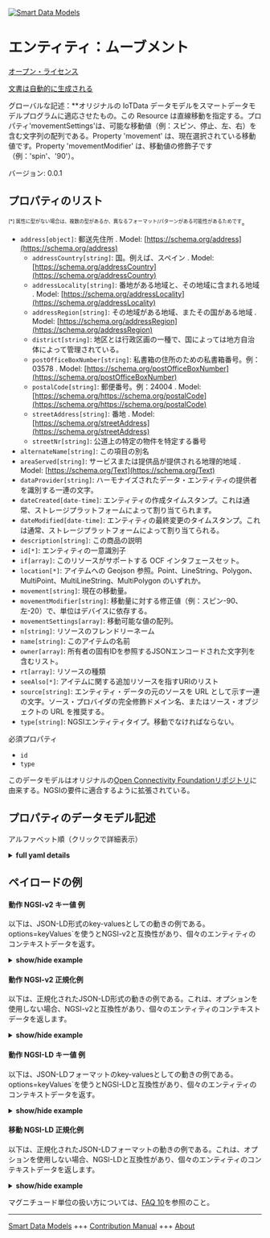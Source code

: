 <!-- 10-Header -->  
[![Smart Data Models](https://smartdatamodels.org/wp-content/uploads/2022/01/SmartDataModels_logo.png "Logo")](https://smartdatamodels.org)  
エンティティ：ムーブメント  
=============<!-- /10-Header -->  
<!-- 15-License -->  
[オープン・ライセンス](https://github.com/smart-data-models//dataModel.OCF/blob/master/movement/LICENSE.md)  
[文書は自動的に生成される](https://docs.google.com/presentation/d/e/2PACX-1vTs-Ng5dIAwkg91oTTUdt8ua7woBXhPnwavZ0FxgR8BsAI_Ek3C5q97Nd94HS8KhP-r_quD4H0fgyt3/pub?start=false&loop=false&delayms=3000#slide=id.gb715ace035_0_60)  
<!-- /15-License -->  
<!-- 20-Description -->  
グローバルな記述：**オリジナルの IoTData データモデルをスマートデータモデルプログラムに適応させたもの。この Resource は直線移動を指定する。プロパティ'movementSettings'は、可能な移動値（例：スピン、停止、左、右）を含む文字列の配列である。Property 'movement' は、現在選択されている移動値です。Property 'movementModifier' は、移動値の修飾子です（例：'spin'、'90'）。  
バージョン: 0.0.1  
<!-- /20-Description -->  
<!-- 30-PropertiesList -->  

## プロパティのリスト  

<sup><sub>[*] 属性に型がない場合は、複数の型があるか、異なるフォーマット/パターンがある可能性があるためです</sub></sup>。  
- `address[object]`: 郵送先住所  . Model: [https://schema.org/address](https://schema.org/address)	- `addressCountry[string]`: 国。例えば、スペイン  . Model: [https://schema.org/addressCountry](https://schema.org/addressCountry)  
	- `addressLocality[string]`: 番地がある地域と、その地域に含まれる地域  . Model: [https://schema.org/addressLocality](https://schema.org/addressLocality)  
	- `addressRegion[string]`: その地域がある地域、またその国がある地域  . Model: [https://schema.org/addressRegion](https://schema.org/addressRegion)  
	- `district[string]`: 地区とは行政区画の一種で、国によっては地方自治体によって管理されている。    
	- `postOfficeBoxNumber[string]`: 私書箱の住所のための私書箱番号。例：03578  . Model: [https://schema.org/postOfficeBoxNumber](https://schema.org/postOfficeBoxNumber)  
	- `postalCode[string]`: 郵便番号。例：24004  . Model: [https://schema.org/https://schema.org/postalCode](https://schema.org/https://schema.org/postalCode)  
	- `streetAddress[string]`: 番地  . Model: [https://schema.org/streetAddress](https://schema.org/streetAddress)  
	- `streetNr[string]`: 公道上の特定の物件を特定する番号    
- `alternateName[string]`: この項目の別名  - `areaServed[string]`: サービスまたは提供品が提供される地理的地域  . Model: [https://schema.org/Text](https://schema.org/Text)- `dataProvider[string]`: ハーモナイズされたデータ・エンティティの提供者を識別する一連の文字。  - `dateCreated[date-time]`: エンティティの作成タイムスタンプ。これは通常、ストレージプラットフォームによって割り当てられます。  - `dateModified[date-time]`: エンティティの最終変更のタイムスタンプ。これは通常、ストレージプラットフォームによって割り当てられる。  - `description[string]`: この商品の説明  - `id[*]`: エンティティの一意識別子  - `if[array]`: このリソースがサポートする OCF インタフェースセット。  - `location[*]`: アイテムへの Geojson 参照。Point、LineString、Polygon、MultiPoint、MultiLineString、MultiPolygon のいずれか。  - `movement[string]`: 現在の移動量。  - `movementModifier[string]`: 移動量に対する修正値（例：スピン-90、左-20）で、単位はデバイスに依存する。  - `movementSettings[array]`: 移動可能な値の配列。  - `n[string]`: リソースのフレンドリーネーム  - `name[string]`: このアイテムの名前  - `owner[array]`: 所有者の固有IDを参照するJSONエンコードされた文字列を含むリスト。  - `rt[array]`: リソースの種類  - `seeAlso[*]`: アイテムに関する追加リソースを指すURIのリスト  - `source[string]`: エンティティ・データの元のソースを URL として示す一連の文字。ソース・プロバイダの完全修飾ドメイン名、またはソース・オブジェクトの URL を推奨する。  - `type[string]`: NGSIエンティティタイプ。移動でなければならない。  <!-- /30-PropertiesList -->  
<!-- 35-RequiredProperties -->  
必須プロパティ  
- `id`  - `type`  <!-- /35-RequiredProperties -->  
<!-- 40-RequiredProperties -->  
このデータモデルはオリジナルの[Open Connectivity Foundationリポジトリ](https://github.com/openconnectivityfoundation/IoTDataModels)に由来する。NGSIの要件に適合するように拡張されている。  
<!-- /40-RequiredProperties -->  
<!-- 50-DataModelHeader -->  
## プロパティのデータモデル記述  
アルファベット順（クリックで詳細表示）  
<!-- /50-DataModelHeader -->  
<!-- 60-ModelYaml -->  
<details><summary><strong>full yaml details</strong></summary>    
```yaml  
movement:    
  description: 'Smart Data Models Program adaptation of the original IoTData data Models. This Resource specifies linear movement. The Property ''movementSettings'' is an array of strings containing possible movement values (e.g. spin, stop, left, right). The Property ''movement'' is the currently selected movement value. The Property ''movementModifier'' is a modifier to the movement value (e.g. ''spin'', ''90'') '    
  properties:    
    address:    
      description: The mailing address    
      properties:    
        addressCountry:    
          description: 'The country. For example, Spain'    
          type: string    
          x-ngsi:    
            model: https://schema.org/addressCountry    
            type: Property    
        addressLocality:    
          description: 'The locality in which the street address is, and which is in the region'    
          type: string    
          x-ngsi:    
            model: https://schema.org/addressLocality    
            type: Property    
        addressRegion:    
          description: 'The region in which the locality is, and which is in the country'    
          type: string    
          x-ngsi:    
            model: https://schema.org/addressRegion    
            type: Property    
        district:    
          description: 'A district is a type of administrative division that, in some countries, is managed by the local government'    
          type: string    
          x-ngsi:    
            type: Property    
        postOfficeBoxNumber:    
          description: 'The post office box number for PO box addresses. For example, 03578'    
          type: string    
          x-ngsi:    
            model: https://schema.org/postOfficeBoxNumber    
            type: Property    
        postalCode:    
          description: 'The postal code. For example, 24004'    
          type: string    
          x-ngsi:    
            model: https://schema.org/https://schema.org/postalCode    
            type: Property    
        streetAddress:    
          description: The street address    
          type: string    
          x-ngsi:    
            model: https://schema.org/streetAddress    
            type: Property    
        streetNr:    
          description: Number identifying a specific property on a public street    
          type: string    
          x-ngsi:    
            type: Property    
      type: object    
      x-ngsi:    
        model: https://schema.org/address    
        type: Property    
    alternateName:    
      description: An alternative name for this item    
      type: string    
      x-ngsi:    
        type: Property    
    areaServed:    
      description: The geographic area where a service or offered item is provided    
      type: string    
      x-ngsi:    
        model: https://schema.org/Text    
        type: Property    
    dataProvider:    
      description: A sequence of characters identifying the provider of the harmonised data entity    
      type: string    
      x-ngsi:    
        type: Property    
    dateCreated:    
      description: Entity creation timestamp. This will usually be allocated by the storage platform    
      format: date-time    
      type: string    
      x-ngsi:    
        type: Property    
    dateModified:    
      description: Timestamp of the last modification of the entity. This will usually be allocated by the storage platform    
      format: date-time    
      type: string    
      x-ngsi:    
        type: Property    
    description:    
      description: A description of this item    
      type: string    
      x-ngsi:    
        type: Property    
    id:    
      anyOf:    
        - description: Identifier format of any NGSI entity    
          maxLength: 256    
          minLength: 1    
          pattern: ^[\w\-\.\{\}\$\+\*\[\]`|~^@!,:\\]+$    
          type: string    
          x-ngsi:    
            type: Property    
        - description: Identifier format of any NGSI entity    
          format: uri    
          type: string    
          x-ngsi:    
            type: Property    
      description: Unique identifier of the entity    
      x-ngsi:    
        type: Property    
    if:    
      description: The OCF Interface set supported by this Resource.    
      items:    
        enum:    
          - oic.if.s    
          - oic.if.baseline    
        type: string    
      minItems: 2    
      readOnly: true    
      type: array    
      uniqueItems: true    
      x-ngsi:    
        type: Property    
    location:    
      description: 'Geojson reference to the item. It can be Point, LineString, Polygon, MultiPoint, MultiLineString or MultiPolygon'    
      oneOf:    
        - description: Geojson reference to the item. Point    
          properties:    
            bbox:    
              items:    
                type: number    
              minItems: 4    
              type: array    
            coordinates:    
              items:    
                type: number    
              minItems: 2    
              type: array    
            type:    
              enum:    
                - Point    
              type: string    
          required:    
            - type    
            - coordinates    
          title: GeoJSON Point    
          type: object    
          x-ngsi:    
            type: GeoProperty    
        - description: Geojson reference to the item. LineString    
          properties:    
            bbox:    
              items:    
                type: number    
              minItems: 4    
              type: array    
            coordinates:    
              items:    
                items:    
                  type: number    
                minItems: 2    
                type: array    
              minItems: 2    
              type: array    
            type:    
              enum:    
                - LineString    
              type: string    
          required:    
            - type    
            - coordinates    
          title: GeoJSON LineString    
          type: object    
          x-ngsi:    
            type: GeoProperty    
        - description: Geojson reference to the item. Polygon    
          properties:    
            bbox:    
              items:    
                type: number    
              minItems: 4    
              type: array    
            coordinates:    
              items:    
                items:    
                  items:    
                    type: number    
                  minItems: 2    
                  type: array    
                minItems: 4    
                type: array    
              type: array    
            type:    
              enum:    
                - Polygon    
              type: string    
          required:    
            - type    
            - coordinates    
          title: GeoJSON Polygon    
          type: object    
          x-ngsi:    
            type: GeoProperty    
        - description: Geojson reference to the item. MultiPoint    
          properties:    
            bbox:    
              items:    
                type: number    
              minItems: 4    
              type: array    
            coordinates:    
              items:    
                items:    
                  type: number    
                minItems: 2    
                type: array    
              type: array    
            type:    
              enum:    
                - MultiPoint    
              type: string    
          required:    
            - type    
            - coordinates    
          title: GeoJSON MultiPoint    
          type: object    
          x-ngsi:    
            type: GeoProperty    
        - description: Geojson reference to the item. MultiLineString    
          properties:    
            bbox:    
              items:    
                type: number    
              minItems: 4    
              type: array    
            coordinates:    
              items:    
                items:    
                  items:    
                    type: number    
                  minItems: 2    
                  type: array    
                minItems: 2    
                type: array    
              type: array    
            type:    
              enum:    
                - MultiLineString    
              type: string    
          required:    
            - type    
            - coordinates    
          title: GeoJSON MultiLineString    
          type: object    
          x-ngsi:    
            type: GeoProperty    
        - description: Geojson reference to the item. MultiLineString    
          properties:    
            bbox:    
              items:    
                type: number    
              minItems: 4    
              type: array    
            coordinates:    
              items:    
                items:    
                  items:    
                    items:    
                      type: number    
                    minItems: 2    
                    type: array    
                  minItems: 4    
                  type: array    
                type: array    
              type: array    
            type:    
              enum:    
                - MultiPolygon    
              type: string    
          required:    
            - type    
            - coordinates    
          title: GeoJSON MultiPolygon    
          type: object    
          x-ngsi:    
            type: GeoProperty    
      x-ngsi:    
        type: GeoProperty    
    movement:    
      description: The current movement value.    
      type: string    
      x-ngsi:    
        type: Property    
    movementModifier:    
      description: 'The modifier to the movement value (e.g. spin-90, left-20), units are device dependent.'    
      type: string    
      x-ngsi:    
        type: Property    
    movementSettings:    
      description: The array of possible movement values.    
      items:    
        type: string    
      readOnly: true    
      type: array    
      x-ngsi:    
        type: Property    
    n:    
      description: Friendly name of the Resource    
      maxLength: 64    
      readOnly: true    
      type: string    
      x-ngsi:    
        type: Property    
    name:    
      description: The name of this item    
      type: string    
      x-ngsi:    
        type: Property    
    owner:    
      description: A List containing a JSON encoded sequence of characters referencing the unique Ids of the owner(s)    
      items:    
        anyOf:    
          - description: Identifier format of any NGSI entity    
            maxLength: 256    
            minLength: 1    
            pattern: ^[\w\-\.\{\}\$\+\*\[\]`|~^@!,:\\]+$    
            type: string    
            x-ngsi:    
              type: Property    
          - description: Identifier format of any NGSI entity    
            format: uri    
            type: string    
            x-ngsi:    
              type: Property    
        description: Unique identifier of the entity    
        x-ngsi:    
          type: Property    
      type: array    
      x-ngsi:    
        type: Property    
    rt:    
      description: The Resource Type.    
      items:    
        enum:    
          - oic.r.movement.linear    
        maxLength: 64    
        type: string    
      minItems: 1    
      readOnly: true    
      type: array    
      uniqueItems: true    
      x-ngsi:    
        type: Property    
    seeAlso:    
      description: list of uri pointing to additional resources about the item    
      oneOf:    
        - items:    
            format: uri    
            type: string    
          minItems: 1    
          type: array    
        - format: uri    
          type: string    
      x-ngsi:    
        type: Property    
    source:    
      description: 'A sequence of characters giving the original source of the entity data as a URL. Recommended to be the fully qualified domain name of the source provider, or the URL to the source object'    
      type: string    
      x-ngsi:    
        type: Property    
    type:    
      description: NGSI entity type. It has to be movement    
      enum:    
        - movement    
      type: string    
      x-ngsi:    
        type: Property    
  required:    
    - id    
    - type    
  type: object    
  x-derived-from: https://github.com/OpenInterConnect/IoTDataModels/blob/master/movementResURI.swagger.json    
  x-disclaimer: 'Redistribution and use in source and binary forms, with or without modification, are permitted  provided that the license conditions are met. Copyleft (c) 2022 Contributors to Smart Data Models Program'    
  x-license-url: https://github.com/smart-data-models/dataModel.OCF/blob/master/movement/LICENSE.md    
  x-model-schema: https://smart-data-models.github.io/dataModel.IoTDataModels/movement/schema.json    
  x-model-tags: OCF    
  x-version: 0.0.1    
```  
</details>    
<!-- /60-ModelYaml -->  
<!-- 70-MiddleNotes -->  
<!-- /70-MiddleNotes -->  
<!-- 80-Examples -->  
## ペイロードの例  
#### 動作 NGSI-v2 キー値 例  
以下は、JSON-LD形式のkey-valuesとしての動きの例である。options=keyValues`を使うとNGSI-v2と互換性があり、個々のエンティティのコンテキストデータを返す。  
<details><summary><strong>show/hide example</strong></summary>    
```json  
{  
    "id": "urn:ngsi-ld:movement:id:WMOH:91322370",  
    "dateCreated": "1983-09-28T15:31:13Z",  
    "dateModified": "2008-01-31T11:06:20Z",  
    "source": "Example side agent trip. Part girl impact child ready nice model. Step tell try executive of.",  
    "name": "Decade ahead house should apply man need coach. Maintain stuff least inside. Activity new American floor wrong.",  
    "alternateName": "Other can PM. Machine fas",  
    "description": "Son ready start. Future score put born. Have main range remain personal positive every assume.",  
    "dataProvider": "Great central government. Affect adult soldier American government. Amount last summer month officer make. Prepare author prove th",  
    "owner": [  
        "urn:ngsi-ld:movement:items:YSRS:72385041",  
        "urn:ngsi-ld:movement:items:XPBE:72152358"  
    ],  
    "seeAlso": [  
        "urn:ngsi-ld:movement:items:HBKJ:87209106"  
    ],  
    "location": {  
        "type": "Point",  
        "coordinates": [  
            -55.011893,  
            160.721991  
        ]  
    },  
    "address": {  
        "streetAddress": "Attack third old not. Out control while standard up pass.",  
        "addressLocality": "Keep never card activity. Then store card management cell yet best.",  
        "addressRegion": "Loss race no main task break right. World behavior family sound.",  
        "addressCountry": "Store analysis particularly role. Quickly rather unit together cov",  
        "postalCode": "Poor appear lay. Blood ready book cell carry degree thought drop.",  
        "postOfficeBoxNumber": "Reveal ability guess friend face. Letter explain north tough laugh south price. Particular toward thus place whether go Mrs. Low home want hospital guy position so.",  
        "streetNr": "Challenge race hospital poor. Arm believe with stay with will per.",  
        "district": "Side himself agreement serve reflect sister. Investment "  
    },  
    "areaServed": "Set food community. Security benefit front can against. Push too head.",  
    "rt": [  
        "oic.r.movement.linear"  
    ],  
    "movementSettings": [  
        "Socie",  
        "Anything treatment check. Security street draw unit win. Other then college computer life somebody."  
    ],  
    "movementModifier": "Ok main mov",  
    "movement": "Tonight address country. Range energy once southern international as",  
    "n": "None run reach question now laugh happen strategy. Everyone n",  
    "if": [  
        "oic.if.baseline",  
        "oic.if.s"  
    ],  
    "type": "movement"  
}  
```  
</details>  
#### 動作 NGSI-v2 正規化例  
以下は、正規化されたJSON-LD形式の動きの例である。これは、オプションを使用しない場合、NGSI-v2と互換性があり、個々のエンティティのコンテキストデータを返します。  
<details><summary><strong>show/hide example</strong></summary>    
```json  
{  
    "id": "urn:ngsi-ld:movement:id:WMOH:91322370",  
    "dateCreated": {  
        "type": "DateTime",  
        "value": "1983-09-28T15:31:13Z"  
    },  
    "dateModified": {  
        "type": "DateTime",  
        "value": "2008-01-31T11:06:20Z"  
    },  
    "source": {  
        "type": "Text",  
        "value": "Example side agent trip. Part girl impact child ready nice model. Step tell try executive of."  
    },  
    "name": {  
        "type": "Text",  
        "value": "Decade ahead house should apply man need coach. Maintain stuff least inside. Activity new American floor wrong."  
    },  
    "alternateName": {  
        "type": "Text",  
        "value": "Other can PM. Machine fas"  
    },  
    "description": {  
        "type": "Text",  
        "value": "Son ready start. Future score put born. Have main range remain personal positive every assume."  
    },  
    "dataProvider": {  
        "type": "Text",  
        "value": "Great central government. Affect adult soldier American government. Amount last summer month officer make. Prepare author prove th"  
    },  
    "owner": {  
        "type": "StructuredValue",  
        "value": [  
            "urn:ngsi-ld:movement:items:YSRS:72385041",  
            "urn:ngsi-ld:movement:items:XPBE:72152358"  
        ]  
    },  
    "seeAlso": {  
        "type": "StructuredValue",  
        "value": [  
            "urn:ngsi-ld:movement:items:HBKJ:87209106"  
        ]  
    },  
    "location": {  
        "type": "geo:json",  
        "value": {  
            "type": "Point",  
            "coordinates": [  
                -55.011893,  
                160.721991  
            ]  
        }  
    },  
    "address": {  
        "type": "StructuredValue",  
        "value": {  
            "streetAddress": "Attack third old not. Out control while standard up pass.",  
            "addressLocality": "Keep never card activity. Then store card management cell yet best.",  
            "addressRegion": "Loss race no main task break right. World behavior family sound.",  
            "addressCountry": "Store analysis particularly role. Quickly rather unit together cov",  
            "postalCode": "Poor appear lay. Blood ready book cell carry degree thought drop.",  
            "postOfficeBoxNumber": "Reveal ability guess friend face. Letter explain north tough laugh south price. Particular toward thus place whether go Mrs. Low home want hospital guy position so.",  
            "streetNr": "Challenge race hospital poor. Arm believe with stay with will per.",  
            "district": "Side himself agreement serve reflect sister. Investment "  
        }  
    },  
    "areaServed": {  
        "type": "Text",  
        "value": "Set food community. Security benefit front can against. Push too head."  
    },  
    "rt": {  
        "type": "StructuredValue",  
        "value": [  
            "oic.r.movement.linear"  
        ]  
    },  
    "movementSettings": {  
        "type": "StructuredValue",  
        "value": [  
            "Socie",  
            "Anything treatment check. Security street draw unit win. Other then college computer life somebody."  
        ]  
    },  
    "movementModifier": {  
        "type": "Text",  
        "value": "Ok main mov"  
    },  
    "movement": {  
        "type": "Text",  
        "value": "Tonight address country. Range energy once southern international as"  
    },  
    "n": {  
        "type": "Text",  
        "value": "None run reach question now laugh happen strategy. Everyone n"  
    },  
    "if": {  
        "type": "StructuredValue",  
        "value": [  
            "oic.if.baseline",  
            "oic.if.s"  
        ]  
    },  
    "type": "movement"  
}  
```  
</details>  
#### 動作 NGSI-LD キー値 例  
以下は、JSON-LDフォーマットのkey-valuesとしての動きの例である。options=keyValues`を使うとNGSI-LDと互換性があり、個々のエンティティのコンテキストデータを返す。  
<details><summary><strong>show/hide example</strong></summary>    
```json  
{  
    "id": "urn:ngsi-ld:movement:id:WMOH:91322370",  
    "dateCreated": "1983-09-28T15:31:13Z",  
    "dateModified": "2008-01-31T11:06:20Z",  
    "source": "Example side agent trip. Part girl impact child ready nice model. Step tell try executive of.",  
    "name": "Decade ahead house should apply man need coach. Maintain stuff least inside. Activity new American floor wrong.",  
    "alternateName": "Other can PM. Machine fas",  
    "description": "Son ready start. Future score put born. Have main range remain personal positive every assume.",  
    "dataProvider": "Great central government. Affect adult soldier American government. Amount last summer month officer make. Prepare author prove th",  
    "owner": [  
        "urn:ngsi-ld:movement:items:YSRS:72385041",  
        "urn:ngsi-ld:movement:items:XPBE:72152358"  
    ],  
    "seeAlso": [  
        "urn:ngsi-ld:movement:items:HBKJ:87209106"  
    ],  
    "location": {  
        "type": "Point",  
        "coordinates": [  
            -55.011893,  
            160.721991  
        ]  
    },  
    "address": {  
        "streetAddress": "Attack third old not. Out control while standard up pass.",  
        "addressLocality": "Keep never card activity. Then store card management cell yet best.",  
        "addressRegion": "Loss race no main task break right. World behavior family sound.",  
        "addressCountry": "Store analysis particularly role. Quickly rather unit together cov",  
        "postalCode": "Poor appear lay. Blood ready book cell carry degree thought drop.",  
        "postOfficeBoxNumber": "Reveal ability guess friend face. Letter explain north tough laugh south price. Particular toward thus place whether go Mrs. Low home want hospital guy position so.",  
        "streetNr": "Challenge race hospital poor. Arm believe with stay with will per.",  
        "district": "Side himself agreement serve reflect sister. Investment "  
    },  
    "areaServed": "Set food community. Security benefit front can against. Push too head.",  
    "rt": [  
        "oic.r.movement.linear"  
    ],  
    "movementSettings": [  
        "Socie",  
        "Anything treatment check. Security street draw unit win. Other then college computer life somebody."  
    ],  
    "movementModifier": "Ok main mov",  
    "movement": "Tonight address country. Range energy once southern international as",  
    "n": "None run reach question now laugh happen strategy. Everyone n",  
    "if": [  
        "oic.if.baseline",  
        "oic.if.s"  
    ],  
    "type": "movement",  
    "@context": [  
        "https://smartdatamodels.org/context.jsonld"  
    ]  
}  
```  
</details>  
#### 移動 NGSI-LD 正規化例  
以下は、正規化されたJSON-LDフォーマットの動きの例である。これは、オプションを使用しない場合、NGSI-LDと互換性があり、個々のエンティティのコンテキストデータを返します。  
<details><summary><strong>show/hide example</strong></summary>    
```json  
{  
    "id": "urn:ngsi-ld:movement:id:WMOH:91322370",  
    "dateCreated": {  
        "type": "Property",  
        "value": {  
            "@type": "DateTime",  
            "@value": "1983-09-28T15:31:13Z"  
        }  
    },  
    "dateModified": {  
        "type": "Property",  
        "value": {  
            "@type": "DateTime",  
            "@value": "2008-01-31T11:06:20Z"  
        }  
    },  
    "source": {  
        "type": "Property",  
        "value": "Example side agent trip. Part girl impact child ready nice model. Step tell try executive of."  
    },  
    "name": {  
        "type": "Property",  
        "value": "Decade ahead house should apply man need coach. Maintain stuff least inside. Activity new American floor wrong."  
    },  
    "alternateName": {  
        "type": "Property",  
        "value": "Other can PM. Machine fas"  
    },  
    "description": {  
        "type": "Property",  
        "value": "Son ready start. Future score put born. Have main range remain personal positive every assume."  
    },  
    "dataProvider": {  
        "type": "Property",  
        "value": "Great central government. Affect adult soldier American government. Amount last summer month officer make. Prepare author prove th"  
    },  
    "owner": {  
        "type": "Property",  
        "value": [  
            "urn:ngsi-ld:movement:items:YSRS:72385041",  
            "urn:ngsi-ld:movement:items:XPBE:72152358"  
        ]  
    },  
    "seeAlso": {  
        "type": "Property",  
        "value": [  
            "urn:ngsi-ld:movement:items:HBKJ:87209106"  
        ]  
    },  
    "location": {  
        "type": "GeoProperty",  
        "value": {  
            "type": "Point",  
            "coordinates": [  
                -55.011893,  
                160.721991  
            ]  
        }  
    },  
    "address": {  
        "type": "Property",  
        "value": {  
            "streetAddress": "Attack third old not. Out control while standard up pass.",  
            "addressLocality": "Keep never card activity. Then store card management cell yet best.",  
            "addressRegion": "Loss race no main task break right. World behavior family sound.",  
            "addressCountry": "Store analysis particularly role. Quickly rather unit together cov",  
            "postalCode": "Poor appear lay. Blood ready book cell carry degree thought drop.",  
            "postOfficeBoxNumber": "Reveal ability guess friend face. Letter explain north tough laugh south price. Particular toward thus place whether go Mrs. Low home want hospital guy position so.",  
            "streetNr": "Challenge race hospital poor. Arm believe with stay with will per.",  
            "district": "Side himself agreement serve reflect sister. Investment "  
        }  
    },  
    "areaServed": {  
        "type": "Property",  
        "value": "Set food community. Security benefit front can against. Push too head."  
    },  
    "rt": {  
        "type": "Property",  
        "value": [  
            "oic.r.movement.linear"  
        ]  
    },  
    "movementSettings": {  
        "type": "Property",  
        "value": [  
            "Socie",  
            "Anything treatment check. Security street draw unit win. Other then college computer life somebody."  
        ]  
    },  
    "movementModifier": {  
        "type": "Property",  
        "value": "Ok main mov"  
    },  
    "movement": {  
        "type": "Property",  
        "value": "Tonight address country. Range energy once southern international as"  
    },  
    "n": {  
        "type": "Property",  
        "value": "None run reach question now laugh happen strategy. Everyone n"  
    },  
    "if": {  
        "type": "Property",  
        "value": [  
            "oic.if.baseline",  
            "oic.if.s"  
        ]  
    },  
    "type": "movement",  
    "@context": [  
        "https://smartdatamodels.org/context.jsonld"  
    ]  
}  
```  
</details><!-- /80-Examples -->  
<!-- 90-FooterNotes -->  
<!-- /90-FooterNotes -->  
<!-- 95-Units -->  
マグニチュード単位の扱い方については、[FAQ 10](https://smartdatamodels.org/index.php/faqs/)を参照のこと。  
<!-- /95-Units -->  
<!-- 97-LastFooter -->  
---  
[Smart Data Models](https://smartdatamodels.org) +++ [Contribution Manual](https://bit.ly/contribution_manual) +++ [About](https://bit.ly/Introduction_SDM)<!-- /97-LastFooter -->  
